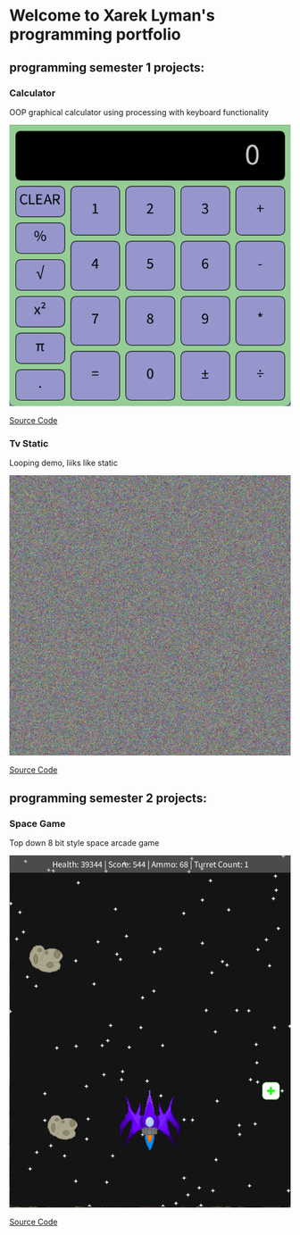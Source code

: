 # Welcome to Xarek Lyman's programming portfolio

## programming semester 1 projects:

### Calculator

OOP graphical calculator using processing with keyboard functionality

![Calculator](https://github.com/Benpoopsalot/computerprograming-2023/blob/main/images/claculator.png?raw=true)

[Source Code](https://github.com/Benpoopsalot/computerprograming-2023/tree/main/src/calculator)

### Tv Static

Looping demo, liiks like static

![Static](https://github.com/Benpoopsalot/computerprograming-2023/blob/main/images/static.png?raw=true)

[Source Code](https://github.com/Benpoopsalot/computerprograming-2023/tree/main/src/Static)

## programming semester 2 projects:

### Space Game

Top down 8 bit style space arcade game

![Gameplay](https://github.com/Benpoopsalot/computerprograming-2023/blob/main/images/space_game.png?raw=true)

[Source Code](https://github.com/Benpoopsalot/computerprograming-2023/tree/main/src/space)
